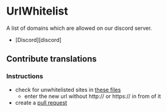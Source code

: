 # UrlWhitelist
A list of domains which are allowed on our discord server.
- [Discord][discord]

## **Contribute translations**

### **Instructions**
- check for unwhitelisted sites in [these files](https://github.com/TechsCode-Team/UrlWhitelist/blob/main/urls.txt)
  - enter the new url without http:// or https:// in from of it
- create a [pull request](https://github.com/TechsCode-Team/UrlWhitelist/pulls)
